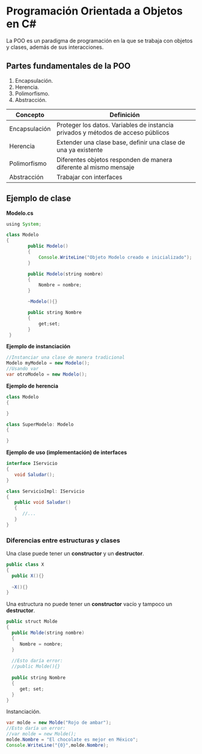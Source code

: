 # Programación Orientada a Objetos en C#

La POO es un paradigma de programación en la que se trabaja con objetos y clases, además de sus interacciones. 


## Partes fundamentales de la POO

1. Encapsulación.
2. Herencia.
3. Polimorfismo.
4. Abstracción.


|Concepto|Definición|
|---|---|
|Encapsulación|Proteger los datos. Variables de instancia privados y métodos de acceso públicos|
|Herencia|Extender una clase base, definir una clase de una ya existente|
|Polimorfismo|Diferentes objetos responden de manera diferente al mismo mensaje|
|Abstracción|Trabajar con interfaces|



## Ejemplo de clase


**Modelo.cs**

```java
using System;

class Modelo
{
        public Modelo()
        {
            Console.WriteLine("Objeto Modelo creado e inicializado");
        }

        public Modelo(string nombre)
        {
            Nombre = nombre;
        }

        ~Modelo(){}

        public string Nombre
        {
            get;set;
        }
 }
```

**Ejemplo de instanciación**

```java
//Instanciar una clase de manera tradicional
Modelo myModelo = new Modelo();
//Usando var
var otroModelo = new Modelo();
```

**Ejemplo de herencia**

```java
class Modelo
{

}

class SuperModelo: Modelo
{

}

```

**Ejemplo de uso (implementación) de interfaces**

```java
interface IServicio
{
   void Saludar();
}

class ServicioImpl: IServicio
{
   public void Saludar()
   {
      //...
   }
}


```

### Diferencias entre estructuras y clases


Una clase puede tener un **constructor** y un **destructor**. 

```java
public class X
{
  public X(){}
  
  ~X(){}
}

```

Una estructura no puede tener un **constructor** vacío y tampoco un **destructor**.

```java
public struct Molde
{
  public Molde(string nombre)
  {
     Nombre = nombre;
  }
  
  //Esto daría error:
  //public Molde(){}
  
  public string Nombre
  {
     get; set;
  }
}

```

Instanciación.

```java
var molde = new Molde("Rojo de ambar");
//Esto daría un error:
//var molde = new Molde();
molde.Nombre = "El chocolate es mejor en México";
Console.WriteLine("{0}",molde.Nombre);
```


